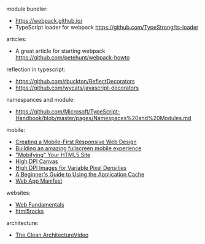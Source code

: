 
module bundler:
* https://webpack.github.io/
* TypeScript loader for webpack https://github.com/TypeStrong/ts-loader

articles:
* A great article for starting webpack https://github.com/petehunt/webpack-howto 

reflection in typescript:
* https://github.com/rbuckton/ReflectDecorators
* https://github.com/wycats/javascript-decorators

namespances and module:
* https://github.com/Microsoft/TypeScript-Handbook/blob/master/pages/Namespaces%20and%20Modules.md

mobile:
* [Creating a Mobile-First Responsive Web Design](http://www.html5rocks.com/en/mobile/responsivedesign/)
* [Building an amazing fullscreen mobile experience](http://www.html5rocks.com/en/mobile/fullscreen/)
* ["Mobifying" Your HTML5 Site](http://www.html5rocks.com/en/mobile/mobifying/)
* [High DPI Canvas](http://www.html5rocks.com/en/tutorials/canvas/hidpi/)
* [High DPI Images for Variable Pixel Densities](http://www.html5rocks.com/en/mobile/high-dpi/)
* [A Beginner's Guide to Using the Application Cache](http://www.html5rocks.com/en/tutorials/appcache/beginner/)
* [Web App Manifest](https://w3c.github.io/manifest/)

websites:
* [Web Fundamentals](https://developers.google.com/web/fundamentals/)
* [html5rocks](http://www.html5rocks.com/)

architecture:
* [The Clean Architecture](https://blog.8thlight.com/uncle-bob/2012/08/13/the-clean-architecture.html)[Video](https://vimeo.com/43612849)
 


